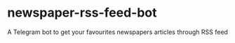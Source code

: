 # newspaper-rss-feed-bot
A Telegram bot to get your favourites newspapers articles through RSS feed
